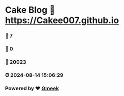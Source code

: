 # Cake Blog :link: https://Cakee007.github.io 
### :page_facing_up: [7](https://Cakee007.github.io/tag.html) 
### :speech_balloon: 0 
### :hibiscus: 20023 
### :alarm_clock: 2024-08-14 15:06:29 
### Powered by :heart: [Gmeek](https://github.com/Meekdai/Gmeek)
